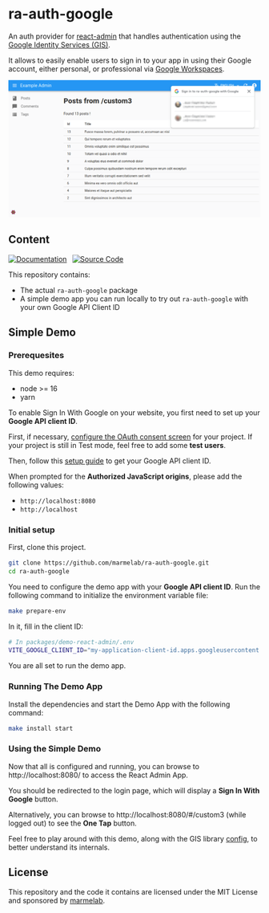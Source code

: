 # ra-auth-google

An auth provider for [react-admin](https://github.com/marmelab/react-admin) that handles authentication using the [Google Identity Services (GIS)](https://developers.google.com/identity/gsi/web/guides/overview?hl=en).

It allows to easily enable users to sign in to your app in using their Google account, either personal, or professional via [Google Workspaces](https://workspace.google.com/).

![ra-auth-google](packages/ra-auth-google/img/ra-auth-google.png)

## Content

[![Documentation]][DocumentationLink] 
[![Source Code]][SourceCodeLink] 

[Documentation]: https://img.shields.io/badge/Documentation-green?style=for-the-badge
[Source Code]: https://img.shields.io/badge/Source_Code-blue?style=for-the-badge

[DocumentationLink]: ./packages/ra-auth-google/Readme.md 'Documentation'
[SourceCodeLink]: https://github.com/marmelab/ra-auth-google/tree/main/packages/ra-auth-google 'Source Code'

This repository contains:

-   The actual `ra-auth-google` package
-   A simple demo app you can run locally to try out `ra-auth-google` with your own Google API Client ID

## Simple Demo

### Prerequesites

This demo requires:

- node >= 16
- yarn

To enable Sign In With Google on your website, you first need to set up your **Google API client ID**.

First, if necessary, [configure the OAuth consent screen](https://developers.google.com/workspace/guides/configure-oauth-consent?hl=en) for your project. If your project is still in Test mode, feel free to add some **test users**.

Then, follow this [setup guide](https://developers.google.com/identity/gsi/web/guides/get-google-api-clientid?hl=en) to get your Google API client ID.

When prompted for the **Authorized JavaScript origins**, please add the following values:

- `http://localhost:8080`
- `http://localhost`

### Initial setup

First, clone this project.

```sh
git clone https://github.com/marmelab/ra-auth-google.git
cd ra-auth-google
```

You need to configure the demo app with your **Google API client ID**. Run the following command to initialize the environment variable file:

```sh
make prepare-env
```

In it, fill in the client ID:

```sh
# In packages/demo-react-admin/.env
VITE_GOOGLE_CLIENT_ID="my-application-client-id.apps.googleusercontent.com"
```

You are all set to run the demo app.

### Running The Demo App

Install the dependencies and start the Demo App with the following command:

```sh
make install start
```

### Using the Simple Demo

Now that all is configured and running, you can browse to http://localhost:8080/ to access the React Admin App.

You should be redirected to the login page, which will display a **Sign In With Google** button.

Alternatively, you can browse to http://localhost:8080/#/custom3 (while logged out) to see the **One Tap** button.

Feel free to play around with this demo, along with the GIS library [config](https://developers.google.com/identity/gsi/web/reference/js-reference?hl=en#IdConfiguration), to better understand its internals.

## License

This repository and the code it contains are licensed under the MIT License and sponsored by [marmelab](https://marmelab.com).
